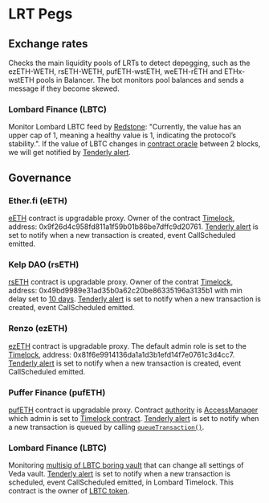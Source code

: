 # LRT Pegs

## Exchange rates

Checks the main liquidity pools of LRTs to detect depegging, such as the ezETH-WETH, rsETH-WETH, pufETH-wstETH, weETH-rETH and ETHx-wstETH pools in Balancer. The bot monitors pool balances and sends a message if they become skewed.

### Lombard Finance (LBTC)

Monitor Lombard LBTC feed by [Redstone](https://docs.redstone.finance/docs/data/lombard/): "Currently, the value has an upper cap of 1, meaning a healthy value is 1, indicating the protocol’s stability.". If the value of LBTC changes in [contract oracle](https://etherscan.io/address/0xb415eAA355D8440ac7eCB602D3fb67ccC1f0bc81) between 2 blocks, we will get notified by [Tenderly alert](https://dashboard.tenderly.co/yearn/sam/alerts/rules/eca272ef-979a-47b3-a7f0-2e67172889bb).

## Governance

### Ether.fi (eETH)

[eETH](https://etherscan.io/address/0x35fA164735182de50811E8e2E824cFb9B6118ac2) contract is upgradable proxy. Owner of the contract [Timelock](https://etherscan.io/address/0x35fA164735182de50811E8e2E824cFb9B6118ac2#readProxyContract#F10), address: 0x9f26d4c958fd811a1f59b01b86be7dffc9d20761. [Tenderly alert](https://dashboard.tenderly.co/yearn/sam/alerts/rules/9be6d06d-83a1-46be-bb1a-4bbaa813ef52) is set to notify when a new transaction is created, event CallScheduled emitted.

### Kelp DAO (rsETH)

[rsETH](https://etherscan.io/address/0xA1290d69c65A6Fe4DF752f95823fae25cB99e5A7#code) contract is upgradable proxy. Owner of the contrat [Timelock](https://etherscan.io/address/0x49bd9989e31ad35b0a62c20be86335196a3135b1), address: 0x49bd9989e31ad35b0a62c20be86335196a3135b1 with min delay set to [10 days](https://etherscan.io/address/0x49bd9989e31ad35b0a62c20be86335196a3135b1#readContract#F6). [Tenderly alert](https://dashboard.tenderly.co/yearn/sam/alerts/rules/c8108fff-b1f4-4cb0-abd3-c37ad541e6aa) is set to notify when a new transaction is created, event CallScheduled emitted.

### Renzo (ezETH)

[ezETH](https://etherscan.io/address/0xbf5495Efe5DB9ce00f80364C8B423567e58d2110#code) contract is upgradable proxy. The default admin role is set to the [Timelock](https://etherscan.io/address/0x4994EFc62101A9e3F885d872514c2dC7b3235849#readProxyContract#F17), address: 0x81f6e9914136da1a1d3b1efd14f7e0761c3d4cc7. [Tenderly alert](https://dashboard.tenderly.co/yearn/sam/alerts/rules/65153e56-1f79-45a2-8453-b61beeeab411) is set to notify when a new transaction is created, event CallScheduled emitted.

### Puffer Finance (pufETH)

[pufETH](https://etherscan.io/address/0xD9A442856C234a39a81a089C06451EBAa4306a72#readProxyContract) contract is upgradable proxy. Contract [authority](https://etherscan.io/address/0xD9A442856C234a39a81a089C06451EBAa4306a72#readProxyContract#F7) is [AccessManager](https://etherscan.io/address/0x8c1686069474410E6243425f4a10177a94EBEE11#code) which admin is set to [Timelock contract](https://etherscan.io/address/0x3C28B7c7Ba1A1f55c9Ce66b263B33B204f2126eA). [Tenderly alert](https://dashboard.tenderly.co/yearn/sam/alerts/rules/f6654146-08d0-4a83-917a-23233be2314e) is set to notify when a new transaction is queued by calling [`queueTransaction()`](https://etherscan.io/address/0x3C28B7c7Ba1A1f55c9Ce66b263B33B204f2126eA#writeContract#F5).

### Lombard Finance (LBTC)

Monitoring [multisig of LBTC boring vault](https://etherscan.io/address/0xb7cB7131FFc18f87eEc66991BECD18f2FF70d2af) that can change all settings of Veda vault. [Tenderly alert](https://dashboard.tenderly.co/yearn/sam/alerts/rules/271040e6-85bc-4103-bf05-094a9912961a) is set to notify when a new transaction is scheduled, event CallScheduled emitted, in Lombard Timelock. This contract is the owner of [LBTC token](https://etherscan.io/token/0x8236a87084f8B84306f72007F36F2618A5634494#readProxyContract#F18).
